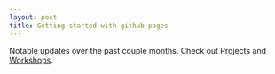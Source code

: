 ```yaml
---
layout: post
title: Getting started with github pages
---
```


Notable updates over the past couple months. Check out Projects and [Workshops](https://github.com/m-clark/Workshops).